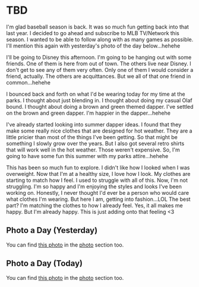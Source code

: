 # TBD

I'm glad baseball season is back. It was so much fun getting back into that last year. I decided to go ahead and subscribe to MLB TV/Network this season. I wanted to be able to follow along with as many games as possible. I'll mention this again with yesterday's photo of the day below...hehehe

I'll be going to Disney this afternoon. I'm going to be hanging out with some friends. One of them is here from out of town. The others live near Disney. I don't get to see any of them very often. Only one of them I would consider a friend, actually. The others are acquittances. But we all of that one friend in common...hehehe

I bounced back and forth on what I'd be wearing today for my time at the parks. I thought about just blending in. I thought about doing my casual Olaf bound. I thought about doing a brown and green themed dapper. I've settled on the brown and green dapper. I'm happier in the dapper...hehehe

I've already started looking into summer dapper ideas. I found that they make some really nice clothes that are designed for hot weather. They are a little pricier than most of the things I've been getting. So that might be something I slowly grow over the years. But I also got several retro shirts that will work well in the hot weather. Those weren't expensive. So, I'm going to have some fun this summer with my parks attire...hehehe

This has been so much fun to explore. I didn't like how I looked when I was overweight. Now that I'm at a healthy size, I love how I look. My clothes are starting to match how I feel. I used to struggle with all of this. Now, I'm not struggling. I'm so happy and I'm enjoying the styles and looks I've been working on. Honestly, I never thought I'd ever be a person who would care what clothes I'm wearing. But here I am, getting into fashion...LOL The best part? I'm matching the clothes to how I already feel. Yes, it all makes me happy. But I'm already happy. This is just adding onto that feeling <3



## Photo a Day (Yesterday)

<!--@include: @/photos/photo-a-day/2025/02/20.md{3,}-->

You can find [this photo](/photos/photo-a-day/2025/02/20) in the [photo](/photos/) section too.

## Photo a Day (Today)

<!--@include: @/photos/photo-a-day/2025/02/21.md{3,}-->

You can find [this photo](/photos/photo-a-day/2025/02/21) in the [photo](/photos/) section too.